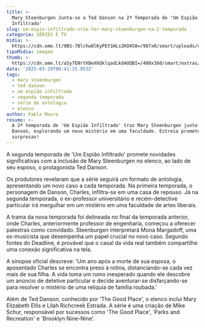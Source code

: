 ```yaml
---
title: >-
  Mary Steenburgen Junta-se a Ted Danson na 2ª Temporada de 'Um Espião
  Infiltrado'
slug: um-espio-infiltrado-srie-ter-mary-steenburgen-na-2-temporada
categoria: SÉRIES E TV
midia: >-
  https://cdn.ome.lt/9BS-7BlchwOlKyPEtSHLs2KO458=/987x0/smart/uploads/conteudo/fotos/Design_sem_nome_-_2025-03-28T202834.108.png
tipoMidia: imagem
thumb: >-
  https://cdn.ome.lt/aSy7ENrYXBeX6QklqadLkd4UQBI=/480x360/smart/extras/conteudos/Design_sem_nome_-_2025-03-28T202834.108.png
data: '2025-03-29T00:41:25.953Z'
tags:
  - mary steenburgen
  - ted danson
  - um espião infiltrado
  - segunda temporada
  - série de antologia
  - elenco
author: Pablo Moura
resumo: >-
  A 2ª temporada de 'Um Espião Infiltrado' traz Mary Steenburgen junto a Ted
  Danson, explorando um novo mistério em uma faculdade. Estreia promete
  surpresas!
---
```


A segunda temporada de 'Um Espião Infiltrado' promete novidades significativas com a inclusão de Mary Steenburgen no elenco, ao lado de seu esposo, o protagonista Ted Danson.

Os produtores revelaram que a série seguirá um formato de antologia, apresentando um novo caso a cada temporada. Na primeira temporada, o personagem de Danson, Charles, infiltra-se em uma casa de repouso. Já na segunda temporada, o ex-professor universitário e recém-detective particular irá mergulhar em um mistério em uma faculdade de artes liberais.

A trama da nova temporada foi delineada no final da temporada anterior, onde Charles, anteriormente professor de engenharia, começou a oferecer palestras como convidado. Steenburgen interpretará Mona Margadoff, uma ex-musicista que desempenha um papel crucial no novo caso. Segundo fontes do Deadline, é provável que o casal da vida real também compartilhe uma conexão significativa na tela.

A sinopse oficial descreve: 'Um ano após a morte de sua esposa, o aposentado Charles se encontra preso à rotina, distanciando-se cada vez mais de sua filha. A vida toma um rumo inesperado quando ele descobre um anúncio de detetive particular e decide aventurar-se disfarçando-se para resolver o mistério de uma relíquia de família roubada.'

Além de Ted Danson, conhecido por 'The Good Place', o elenco inclui Mary Elizabeth Ellis e Lilah Richcreek Estrada. A série é uma criação de Mike Schur, responsável por sucessos como 'The Good Place', 'Parks and Recreation' e 'Brooklyn Nine-Nine'.
